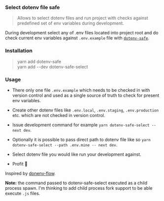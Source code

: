 ### Select dotenv file safe

> Allows to select dotenv files and run project with checks against predefined set of env variables during development.

During development select any of .env<anything> files located into project root and do check current env variables against `.env.example` file with [`dotenv-safe`](https://github.com/rolodato/dotenv-safe).

### Installation

> yarn add dotenv-safe  
> yarn add --dev dotenv-safe-select

### Usage

- There only one file `.env.example` which needs to be checked in with version control and used as a single source of truth to check for present env variables.

- Create other dotenv files like `.env.local`, `.env.staging`, `.env.production` etc. which are not checked in version control.

- Issue development command for example `yarn dotenv-safe-select -- next dev`.

- Optionally it is possible to pass direct path to dotenv file like so `yarn dotenv-safe-select --path .env.mine -- next dev`.

- Select dotenv file you would like run your development against.

- Profit :palm_tree:

Inspired by [donenv-flow](https://github.com/kerimdzhanov/dotenv-flow#readme).

**Note:** the command passed to dotenv-safe-select executed as a child process spawn. I'm thinking to add child process fork support to be able execute `.js` files.

